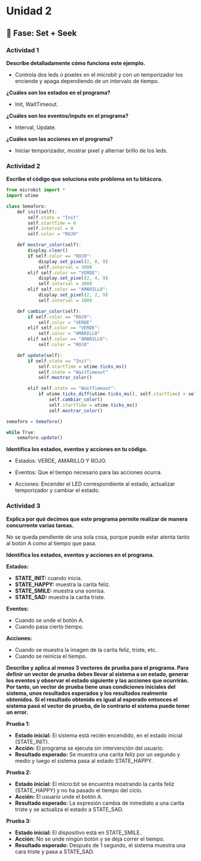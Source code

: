 # Unidad 2

## 🔎 Fase: Set + Seek

### Actividad 1

**Describe detalladamente cómo funciona este ejemplo.**

* Controla dos leds o pixeles en el microbit y con un temporizador los enciende y apaga dependiendo de un intervalo de tiempo.

**¿Cuáles son los estados en el programa?**

* Init, WaitTimeout.

**¿Cuáles son los eventos/inputs en el programa?**

* Interval, Update.

**¿Cuáles son las acciones en el programa?**

* Iniciar temporizador, mostrar pixel y alternar brillo de los leds.

### Actividad 2

**Escribe el código que soluciona este problema en tu bitácora.**

``` js
from microbit import *
import utime

class Semaforo:
    def init(self):
        self.state = "Init"
        self.startTime = 0
        self.interval = 0
        self.color = "ROJO"

    def mostrar_color(self):
        display.clear()
        if self.color == "ROJO":
            display.set_pixel(2, 0, 9)
            self.interval = 3000
        elif self.color == "VERDE":
            display.set_pixel(2, 4, 9)
            self.interval = 3000
        elif self.color == "AMARILLO":
            display.set_pixel(2, 2, 9)
            self.interval = 1000

    def cambiar_color(self):
        if self.color == "ROJO":
            self.color = "VERDE"
        elif self.color == "VERDE":
            self.color = "AMARILLO"
        elif self.color == "AMARILLO":
            self.color = "ROJO"

    def update(self):
        if self.state == "Init":
            self.startTime = utime.ticks_ms()
            self.state = "WaitTimeout"
            self.mostrar_color()

        elif self.state == "WaitTimeout":
            if utime.ticks_diff(utime.ticks_ms(), self.startTime) > self.interval:
                self.cambiar_color()
                self.startTime = utime.ticks_ms()
                self.mostrar_color()

semaforo = Semaforo()

while True:
    semaforo.update()
```

**Identifica los estados, eventos y acciones en tu código.**

* Estados: VERDE, AMARILLO Y ROJO.

* Eventos: Que el tiempo necesario para las acciones ocurra.

* Acciones:  Encender el LED correspondiente al estado, actualizar temporizador y cambiar el estado.

### Actividad 3  
**Explica por qué decimos que este programa permite realizar de manera concurrente varias tareas.**  

No se queda pendiente de una sola cosa, porque puede estar atenta tanto al botón A como al tiempo que pasa.  

**Identifica los estados, eventos y acciones en el programa.**

**Estados:**  
* **STATE_INIT:** cuando inicia.     
* **STATE_HAPPY:** muestra la carita feliz.   
* **STATE_SMILE:** muestra una sonrisa.   
* **STATE_SAD:** muestra la carita triste.   

**Eventos:**
* Cuando se unde el botón A.    
* Cuando pasa cierto tiempo.  

**Acciones:**
* Cuando se muestra la imagen de la carita feliz, triste, etc.  
* Cuando se reinicia el tiempo.  

**Describe y aplica al menos 3 vectores de prueba para el programa. Para definir un vector de prueba debes llevar al sistema a un estado, generar los eventos y observar el estado siguiente y las acciones que ocurrirán. Por tanto, un vector de prueba tiene unas condiciones iniciales del sistema, unos resultados esperados y los resultados realmente obtenidos. Si el resultado obtenido es igual al esperado entonces el sistema pasó el vector de prueba, de lo contrario el sistema puede tener un error.**

**Prueba 1:**  
* **Estado inicial:** El sistema está recién encendido, en el estado inicial (STATE_INIT).  
* **Acción:** El programa se ejecuta sin intervención del usuario.  
* **Resultado esperado:** Se muestra una carita feliz por un segundo y medio y luego el sistema pasa al estado STATE_HAPPY.  

**Prueba 2:**
* **Estado inicial:** El micro:bit se encuentra mostrando la carita feliz (STATE_HAPPY) y no ha pasado el tiempo del ciclo.  
* **Acción:** El usuario unde el botón A.  
* **Resultado esperado:** La expresión cambia de inmediato a una carita triste y se actualiza el estado a STATE_SAD.  

**Prueba 3:**
* **Estado inicial:** El dispositivo está en STATE_SMILE.  
* **Acción:** No se unde ningún botón y se deja correr el tiempo.  
* **Resultado esperado:** Después de 1 segundo, el sistema muestra una cara triste y pasa a STATE_SAD.  
